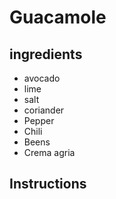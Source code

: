 # Guacamole
## ingredients
* avocado
* lime
* salt
* coriander
* Pepper
* Chili
* Beens
* Crema agria
## Instructions

